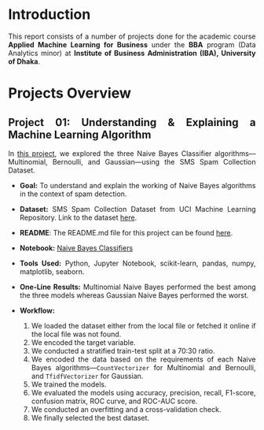 <div style="text-align: justify;">

# Introduction

This report consists of a number of projects done for the academic course **Applied Machine Learning for Business** under the **BBA** program (Data Analytics minor) at **Institute of Business Administration (IBA), University of Dhaka**.


# Projects Overview

## Project 01: Understanding & Explaining a Machine Learning Algorithm

In [this project](Project%2001%20—%20Understanding%20&%20Explaining%20a%20Machine%20Learning%20Algorithm), we explored the three Naive Bayes Classifier algorithms—Multinomial, Bernoulli, and Gaussian—using the SMS Spam Collection Dataset. 

* **Goal:** To understand and explain the working of Naive Bayes algorithms in the context of spam detection.
* **Dataset:** SMS Spam Collection Dataset from UCI Machine Learning Repository. Link to the dataset [here](https://archive.ics.uci.edu/dataset/228/sms+spam+collection).
* **README**: The README.md file for this project can be found [here](Project%2001%20—%20Understanding%20&%20Explaining%20a%20Machine%20Learning%20Algorithm/README.md).
* **Notebook:** [Naive Bayes Classifiers](Project%2001%20—%20Understanding%20&%20Explaining%20a%20Machine%20Learning%20Algorithm/Naive%20Bayes%20Classifiers.ipynb)
* **Tools Used:** Python, Jupyter Notebook, scikit-learn, pandas, numpy, matplotlib, seaborn.
* **One-Line Results:** Multinomial Naive Bayes performed the best among the three models whereas Gaussian Naive Bayes performed the worst.
* **Workflow:**
    
    1. We loaded the dataset either from the local file or fetched it online if the local file was not found.
    2. We encoded the target variable.
    3. We conducted a stratified train-test split at a 70:30 ratio.
    4. We encoded the data based on the requirements of each Naive Bayes algorithms—`CountVectorizer` for Multinomial and Bernoulli, and `TfidfVectorizer` for Gaussian.
    5. We trained the models.
    6. We evaluated the models using accuracy, precision, recall, F1-score, confusion matrix, ROC curve, and ROC-AUC score.
    7. We conducted an overfitting and a cross-validation check.
    8. We finally selected the best dataset.

</div>